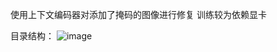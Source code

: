 使用上下文编码器对添加了掩码的图像进行修复
训练较为依赖显卡

目录结构：
![image](https://user-images.githubusercontent.com/59334892/229413119-6b62e988-63fb-4c49-b8d2-f5fa1b9fe1f3.png)
